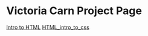 # Victoria Carn Project Page 

<a href="intro_to_html/index.html">Intro to HTML</a>
<a href="HTML_5_intro_to_css/index.html" target=_blank>HTML_intro_to_css</a>
